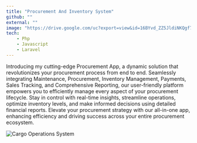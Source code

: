 ```yaml
---
title: "Procurement And Inventory System"
github: ""
external: ""
image: "https://drive.google.com/uc?export=view&id=16BYvd_ZZ5JldiNKQgf7kqL8h9Dh6fkA4"
tech:
    - Php
    - Javascript
    - Laravel
---
```


Introducing my cutting-edge Procurement App, a dynamic solution that revolutionizes your procurement process from end to end. Seamlessly integrating Maintenance, Procurement, Inventory Management, Payments, Sales Tracking, and Comprehensive Reporting, our user-friendly platform empowers you to efficiently manage every aspect of your procurement lifecycle. Stay in control with real-time insights, streamline operations, optimize inventory levels, and make informed decisions using detailed financial reports. Elevate your procurement strategy with our all-in-one app, enhancing efficiency and driving success across your entire procurement ecosystem.

<img src="https://drive.google.com/file/d/15JR5vvwLoB8LX3HP_gtXCCRbysldStFi" alt="Cargo Operations System" />